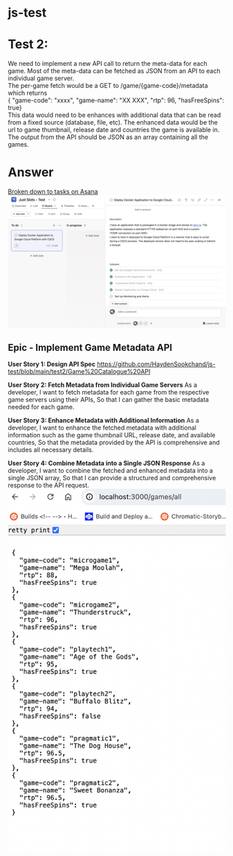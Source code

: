 # js-test

# Test 2:

We need to implement a new API call to return the meta-data for each game. Most of the meta-data can be fetched as JSON from an API to each individual game server.  
The per-game fetch would be a GET to /game/{game-code}/metadata which returns  
{ "game-code": "xxxx", "game-name": "XX XXX", "rtp": 96, "hasFreeSpins": true}  
This data would need to be enhances with additional data that can be read from a fixed source (database, file, etc). The enhanced data would be the url to game thumbnail, release date and countries the game is available in.  
The output from the API should be JSON as an array containing all the games.

# Answer

[Broken down to tasks on Asana](https://app.asana.com/0/1207970559637903/1207970560234692)
![Alt text](https://github.com/HaydenSookchand/js-test/blob/main/screenshots/asana-board.png "Asana Board")

## Epic - Implement Game Metadata API

**User Story 1: Design API Spec**
https://github.com/HaydenSookchand/js-test/blob/main/test2/Game%20Catalogue%20API

**User Story 2: Fetch Metadata from Individual Game Servers**
As a developer,
I want to fetch metadata for each game from the respective game servers using their APIs,
So that I can gather the basic metadata needed for each game.

**User Story 3: Enhance Metadata with Additional Information**
As a developer,
I want to enhance the fetched metadata with additional information such as the game thumbnail URL, release date, and available countries,
So that the metadata provided by the API is comprehensive and includes all necessary details.

**User Story 4: Combine Metadata into a Single JSON Response**
As a developer,
I want to combine the fetched and enhanced metadata into a single JSON array,
So that I can provide a structured and comprehensive response to the API request.
![Alt text](https://github.com/HaydenSookchand/js-test/blob/main/screenshots/api%20response.png "API Response")

